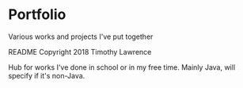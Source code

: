 # Portfolio
Various works and projects I've put together

README
Copyright 2018 Timothy Lawrence

Hub for works I've done in school or in my free time.  Mainly Java, will specify if it's non-Java.

